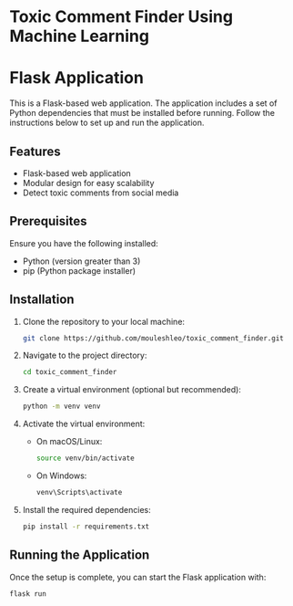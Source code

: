 # Toxic Comment Finder Using Machine Learning

# Flask Application

This is a Flask-based web application. The application includes a set of Python dependencies that must be installed before running. Follow the instructions below to set up and run the application.

## Features
- Flask-based web application
- Modular design for easy scalability
- Detect toxic comments from social media

## Prerequisites
Ensure you have the following installed:
- Python (version greater than 3)
- pip (Python package installer)

## Installation

1. Clone the repository to your local machine:
    ```bash
    git clone https://github.com/mouleshleo/toxic_comment_finder.git
    ```

2. Navigate to the project directory:
    ```bash
    cd toxic_comment_finder
    ```

3. Create a virtual environment (optional but recommended):
    ```bash
    python -m venv venv
    ```

4. Activate the virtual environment:

    - On macOS/Linux:
      ```bash
      source venv/bin/activate
      ```

    - On Windows:
      ```bash
      venv\Scripts\activate
      ```

5. Install the required dependencies:
    ```bash
    pip install -r requirements.txt
    ```

## Running the Application

Once the setup is complete, you can start the Flask application with:

```bash
flask run
```
